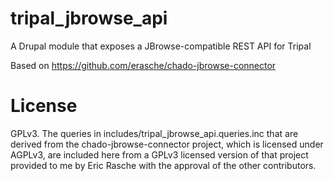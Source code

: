 # tripal_jbrowse_api

A Drupal module that exposes a JBrowse-compatible REST API for Tripal

Based on https://github.com/erasche/chado-jbrowse-connector

# License

GPLv3. The queries in includes/tripal_jbrowse_api.queries.inc that are derived from the chado-jbrowse-connector project, which is licensed under AGPLv3, are included here from a GPLv3 licensed version of that project provided to me by Eric Rasche with the approval of the other contributors.
